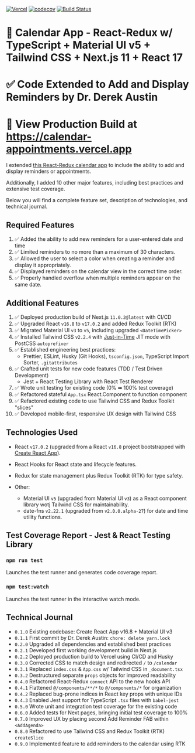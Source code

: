 [![Vercel](https://therealsujitk-vercel-badge.vercel.app/?app=calendar-appointments)](https://calendar-appointments.vercel.app/?app=calendar-appointments) [![codecov](https://codecov.io/gh/DoctorDerek/calendar-appointments/branch/master/graph/badge.svg?token=7VDUW7TGZN)](https://codecov.io/gh/DoctorDerek/calendar-appointments) [![Build Status](https://travis-ci.com/DoctorDerek/calendar-appointments.svg?branch=master)](https://travis-ci.com/DoctorDerek/calendar-appointments)

# 📆 Calendar App - React-Redux w/ TypeScript + Material UI v5 + Tailwind CSS + Next.js 11 + React 17

# ✅ Code Extended to Add and Display Reminders by Dr. Derek Austin

# 👀 View Production Build at https://calendar-appointments.vercel.app

I extended [this React-Redux calendar app](https://github.com/AmTote/calendar-appointments) to include the ability to add and display reminders or appointments.

Additionally, I added 10 other major features, including best practices and extensive test coverage.

Below you will find a complete feature set, description of technologies, and technical journal.

## Required Features

1. ✅ Added the ability to add new reminders for a user-entered date and time
2. ✅ Limited reminders to no more than a maximum of 30 characters.
3. ✅ Allowed the user to select a color when creating a reminder and display it appropriately.
4. ✅ Displayed reminders on the calendar view in the correct time order.
5. ✅ Properly handled overflow when multiple reminders appear on the same date.

## Additional Features

1. ✅ Deployed production build of Next.js `11.0.2@latest` with CI/CD
2. ✅ Upgraded React `v16.8` to `v17.0.2` and added Redux Toolkit (RTK)
3. ✅ Migrated Material UI `v3` to `v5`, including upgraded `<DateTimePicker>`
4. ✅ Installed Tailwind CSS `v2.2.4` with [Just-in-Time](https://tailwindcss.com/docs/just-in-time-mode) JIT mode with PostCSS `autoprefixer`
5. ✅ Established engineering best practices:
   - Prettier, ESLint, Husky (Git Hooks), `tsconfig.json`, TypeScript Import Sorter, `.gitattributes`
6. ✅ Crafted unit tests for new code features (TDD / Test Driven Development)
   - Jest + React Testing Library with React Test Renderer
7. ✅ Wrote unit testing for existing code (0% ➡ 100% test coverage)
8. ✅ Refactored stateful `App.tsx` React.Component to function component
9. ✅ Refactored existing code to use Tailwind CSS and Redux Toolkit "slices"
10. ✅ Developed mobile-first, responsive UX design with Tailwind CSS

## Technologies Used

- React `v17.0.2` (upgraded from a React `v16.8` project bootstrapped with [Create React App](https://github.com/facebook/create-react-app)).

- React Hooks for React state and lifecycle features.

- Redux for state management plus Redux Toolkit (RTK) for type safety.

- Other:
  - Material UI `v5` (upgraded from Material UI `v3`) as a React component library wotj Tailwind CSS for maintainability.
  - date-fns `v2.22.1` (upgraded from `v2.0.0.alpha-27`) for date and time utility functions.

## Test Coverage Report - Jest & React Testing Library

### `npm run test`

Launches the test runner and generates code coverage report.

### `npm test:watch`

Launches the test runner in the interactive watch mode.

## Technical Journal

- `0.1.0` Existing codebase: Create React App v16.8 + Material UI v3
- `0.1.1` First commit by Dr. Derek Austin: `chore: delete yarn.lock`
- `0.2.0` Upgraded all dependencies and established best practices
- `0.2.1` Developed first working development build in Next.js
- `0.2.2` Deployed production build to Vercel using CI/CD and Husky
- `0.3.0` Corrected CSS to match design and redirected `/` to `/calendar`
- `0.3.1` Replaced `index.css` & `App.css` w/ Tailwind CSS in `_document.tsx`
- `0.3.2` Destructured separate `props` objects for improved readability
- `0.4.0` Refactored React-Redux `connect` API to the new hooks API
- `0.4.1` Flattened `@/components/**/*` to `@/components/*` for organization
- `0.4.2` Replaced bug-prone indices in React key props with unique IDs
- `0.4.3` Enabled Jest support for TypeScript `.tsx` files with `babel-jest`
- `0.5.0` Wrote unit and integration test coverage for the existing code
- `0.6.0` Added tests for Next pages, bringing initial test coverage to 100%
- `0.7.0` Improved UX by placing second Add Reminder FAB within `<AddAgenda>`
- `0.8.0` Refactored to use Tailwind CSS and Redux Toolkit (RTK) `createSlice`
- `0.9.0` Implemented feature to add reminders to the calendar using RTK
